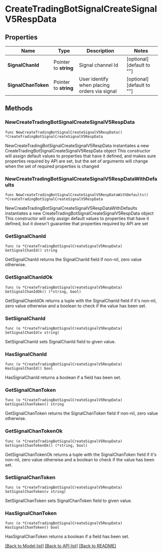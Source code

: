 # CreateTradingBotSignalCreateSignalV5RespData

## Properties

Name | Type | Description | Notes
------------ | ------------- | ------------- | -------------
**SignalChanId** | Pointer to **string** | Signal channel Id | [optional] [default to ""]
**SignalChanToken** | Pointer to **string** | User identify when placing orders via signal | [optional] [default to ""]

## Methods

### NewCreateTradingBotSignalCreateSignalV5RespData

`func NewCreateTradingBotSignalCreateSignalV5RespData() *CreateTradingBotSignalCreateSignalV5RespData`

NewCreateTradingBotSignalCreateSignalV5RespData instantiates a new CreateTradingBotSignalCreateSignalV5RespData object
This constructor will assign default values to properties that have it defined,
and makes sure properties required by API are set, but the set of arguments
will change when the set of required properties is changed

### NewCreateTradingBotSignalCreateSignalV5RespDataWithDefaults

`func NewCreateTradingBotSignalCreateSignalV5RespDataWithDefaults() *CreateTradingBotSignalCreateSignalV5RespData`

NewCreateTradingBotSignalCreateSignalV5RespDataWithDefaults instantiates a new CreateTradingBotSignalCreateSignalV5RespData object
This constructor will only assign default values to properties that have it defined,
but it doesn't guarantee that properties required by API are set

### GetSignalChanId

`func (o *CreateTradingBotSignalCreateSignalV5RespData) GetSignalChanId() string`

GetSignalChanId returns the SignalChanId field if non-nil, zero value otherwise.

### GetSignalChanIdOk

`func (o *CreateTradingBotSignalCreateSignalV5RespData) GetSignalChanIdOk() (*string, bool)`

GetSignalChanIdOk returns a tuple with the SignalChanId field if it's non-nil, zero value otherwise
and a boolean to check if the value has been set.

### SetSignalChanId

`func (o *CreateTradingBotSignalCreateSignalV5RespData) SetSignalChanId(v string)`

SetSignalChanId sets SignalChanId field to given value.

### HasSignalChanId

`func (o *CreateTradingBotSignalCreateSignalV5RespData) HasSignalChanId() bool`

HasSignalChanId returns a boolean if a field has been set.

### GetSignalChanToken

`func (o *CreateTradingBotSignalCreateSignalV5RespData) GetSignalChanToken() string`

GetSignalChanToken returns the SignalChanToken field if non-nil, zero value otherwise.

### GetSignalChanTokenOk

`func (o *CreateTradingBotSignalCreateSignalV5RespData) GetSignalChanTokenOk() (*string, bool)`

GetSignalChanTokenOk returns a tuple with the SignalChanToken field if it's non-nil, zero value otherwise
and a boolean to check if the value has been set.

### SetSignalChanToken

`func (o *CreateTradingBotSignalCreateSignalV5RespData) SetSignalChanToken(v string)`

SetSignalChanToken sets SignalChanToken field to given value.

### HasSignalChanToken

`func (o *CreateTradingBotSignalCreateSignalV5RespData) HasSignalChanToken() bool`

HasSignalChanToken returns a boolean if a field has been set.


[[Back to Model list]](../README.md#documentation-for-models) [[Back to API list]](../README.md#documentation-for-api-endpoints) [[Back to README]](../README.md)



